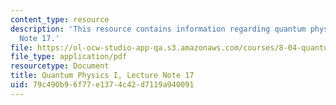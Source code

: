 ```yaml
---
content_type: resource
description: 'This resource contains information regarding quantum physics: Lecture
  Note 17.'
file: https://ol-ocw-studio-app-qa.s3.amazonaws.com/courses/8-04-quantum-physics-i-spring-2016/79c490b96f77e1374c42d7119a940091_MIT8_04S16_LecNotes17.pdf
file_type: application/pdf
resourcetype: Document
title: Quantum Physics I, Lecture Note 17
uid: 79c490b9-6f77-e137-4c42-d7119a940091
---
```

